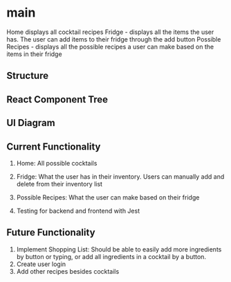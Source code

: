# main

Home displays all cocktail recipes
Fridge - displays all the items the user has. The user can add items to their fridge through the add button
Possible Recipes - displays all the possible recipes a user can make based on the items in their fridge

## Structure

## React Component Tree

## UI Diagram

## Current Functionality

1. Home: All possible cocktails
2. Fridge: What the user has in their inventory. Users can manually add and delete from their inventory list
3. Possible Recipes: What the user can make based on their fridge

4. Testing for backend and frontend with Jest

## Future Functionality

1. Implement Shopping List: Should be able to easily add more ingredients by button or typing, or add all ingredients in a cocktail by a button.
2. Create user login
3. Add other recipes besides cocktails
